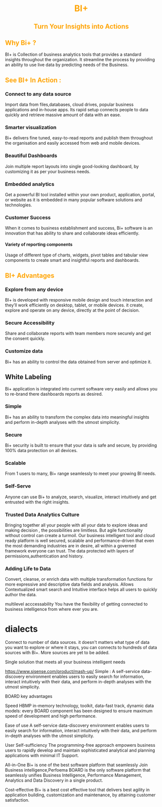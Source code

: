                           

<center><h1> <font color="orange"> BI+ </font> </h1></center> <center><h2> <font color="orange">Turn Your Insights into Actions </font> </h2></center> <h2> <font color="orange">Why Bi+ ? </font> </h2>                                   

BI+ is Collection of business analytics tools that provides a standard insights throughout the organization. It streamline the  process by providing an ability to use live data by predicting needs of the Business. 

<h2> <font color="orange">See BI+ In Action :</font></h2>

 ### Connect to any data source

 Import data from files,databases, cloud drives, popular business applications and in-house apps. Its rapid setup connects people to data quickly and retrieve massive amount of data with an ease.
 
 ###  Smarter visualization
  Bi+ delivers fine tuned, easy-to-read reports and publish them throughout the organisation and easily accessed from web and mobile devices. 
  
 ### Beautiful Dashboards 
Join multiple report layouts into single good-looking dashboard, by customizing it as per your business needs.

### Embedded analytics

 Get a powerful BI tool installed within your own product, application, portal, or website as it is embedded in many popular software solutions and technologies.
 
 ### Customer Success 
 
 When it comes to business establishment and success, Bi+ software is an innovation that has ability to share and collaborate ideas efficiently. 
 
 #### Variety of reporting components 
 
 Usage of different type of charts, widgets, pivot tables and tabular view components to create smart and insightful reports and dashboards. 
 
 <h2> <font color="orange">BI+ Advantages</font></h2> 
 
 ### Explore from any device
 
BI+ is developed with responsive mobile design and touch interaction and they’ll work efficiently on desktop, tablet, or mobile devices. it create, explore and operate on any device, directly at the point of decision.
 
 ### Secure Accessibility
  Share and collaborate reports with team members more securely and get the consent quickly.

 ### Customize data
 Bi+ has an ability to control the data obtained from server and optimize it.


## White Labeling

 Bi+ application is integrated into current software very easily and allows you to re-brand there dashboards reports as desired.

### Simple
Bi+ has an ability to transform the complex data into meaningful insights  and perform in-depth analyses with the utmost simplicity.


### Secure
Bi+ security is built to ensure that your data is safe and secure, by providing 100% data protection on all devices.

### Scalable

From 1 users to many, Bi+ range seamlessly to meet your growing BI needs.

### Self-Serve
Anyone can use Bi+ to analyze, search, visualize, interact intuitively and get entrusted with the right insights.
 

### Trusted Data Analytics Culture

Bringing together all your people with all your data to explore ideas and making decision , the possibilities are limitless. But agile functionality without control can create a turmoil. Our business intelligent tool and cloud ready platform is well secured, scalable and performance-driven that even the most demanding industries are in desire, all within a governed framework everyone can trust. The data protected with layers of permissions,authentication and history.

### Adding Life to Data


Convert, cleanse, or enrich data with multiple transformation functions for more expressive and descriptive data fields and analysis. Allows Contextualized smart search and Intuitive interface helps all users to quickly author the data.

multilevel acccessability
You have the flexibility of getting connected to business intelligence from where ever you are.

# dialects

Connect to number of data sources. it doesn't matters what type of data you want to explore or where it 
stays, you can connects to hundreds of data sources with Bi+. More sources are yet to be added. 

Single solution that meets all your business intelligent needs

https://www.sisense.com/product/mash-up/
Simple :
A self-service data-discovery environment enables users to easily search for information, interact intuitively with their data, and perform in-depth analyses with the utmost simplicity.

BOARD key advantages

Speed
HBMP in-memory technology, toolkit, data-fast track, dynamic data models: every BOARD component has been designed to ensure maximum speed of development and high performance.


Ease of use
A self-service data-discovery environment enables users to easily search for information, interact intuitively with their data, and perform in-depth analyses with the utmost simplicity.


User Self-sufficiency
The programming-free approach empowers business users to rapidly develop and maintain sophisticated analytical and planning applications with minimal IT Support.


All-in-One
Bi+ is one of the best software platform that seamlessly Join Business intelligence,Perfoema
BOARD is the only software platform that seamlessly unifies Business Intelligence, Performance Management, Analytics and Data Discovery in a single product.


Cost-effective
Bi+ is a best cost effective tool that delivers best agility in application building, customization and maintenance, by attaining customer satisfaction.
 
<!--stackedit_data:
eyJoaXN0b3J5IjpbOTM2MzQ0MTg3XX0=
-->